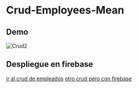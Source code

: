 # Crud-Employees-Mean

## Demo

<img src="https://image.ibb.co/d7foLK/Crud2.jpg" alt="Crud2" border="0">

## Despliegue en firebase
[ir al crud de empleados](https://crud-mean.firebaseapp.com/)
[otro crud pero con firebase](https://heroes-crud-be887.firebaseapp.com/#/heroes)
